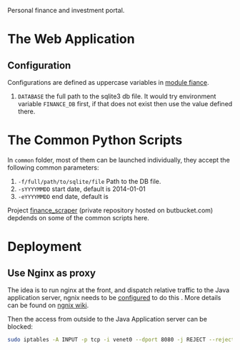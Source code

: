 Personal finance and investment portal.

# The Web Application

## Configuration

Configurations are defined as uppercase variables in [module fiance](src/web/finance/__init__.py).

 1. `DATABASE` the full path to the sqlite3 db file. It would try environment variable `FINANCE_DB` first, if that does not exist then use the value defined there.

# The Common Python Scripts

In `common` folder, most of them can be launched individually, they accept the following common parameters:

 1. `-f/full/path/to/sqlite/file` Path to the DB file.
 1. `-sYYYYMMDD` start date, default is 2014-01-01
 1. `-eYYYYMMDD` end date, default is 

Project [finance_scraper](https://bitbucket.org/murphytalk/finance_scraper) (private repository hosted on butbucket.com) depdends on some of the common scripts here.

# Deployment

## Use Nginx as proxy

The idea is to run nginx at the front, and dispatch relative traffic to the Java application server,  ngnix needs to be [configured](conf/nginx.conf) to do this . More details can be found on [ngnix wiki](https://www.nginx.com/resources/wiki/start/topics/examples/javaservers/).

Then the access from outside to the Java Application server can be blocked: 

```bash
sudo iptables -A INPUT -p tcp -i venet0 --dport 8080 -j REJECT --reject-with tcp-reset
```

